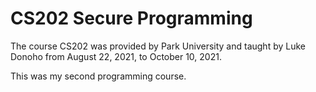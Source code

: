 # CS202 Secure Programming

The course CS202 was provided by Park University and taught by Luke Donoho from August 22, 2021, to October 10, 2021.

This was my second programming course.
